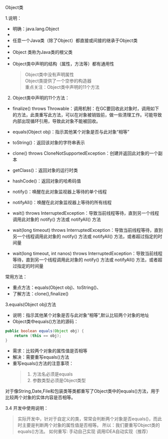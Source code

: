 Object类

1.说明：

* 明确：java.lang.Object
*
* 任意一个Java类（除了Object）都直接或间接的继承于Object类
*
* Object 类称为Java类的根父类
*
* Object类中声明的结构（属性，方法等）都有通用性
  > Object类中没有声明属性<br>
  >Object类提供了一个空参的构造器<br>
  >重点关注：Object类中声明的11个方法<br>

2. Object类中声明的11个方法：

* finalize() throws Throwable：调用机制：在GC要回收此对象时，调用如下的方法，此类重写此方法，可以在对象被销毁前，做一些清理工作。可能导致内部出现循环引用，导致此对象不能被回收。
* equals(Object obj)：指示其他某个对象是否与此对象“相等”
* toString()：返回该对象的字符串表示
* clone() throws CloneNotSupportedException：创建并返回此对象的一个副本

* getClass()：返回对象的运行时类
* hashCode()：返回对象的哈希码值
* notify()：唤醒在此对象监视器上等待的单个线程
* notifyAll()：唤醒在此对象监视器上等待的所有线程
* wait() throws InterruptedException：导致当前线程等待，直到另一个线程调用此对象的 notify() 方法或 notifyAll() 方法
* wait(long timeout) throws InterruptedException：导致当前线程等待，直到另一个线程调用此对象的 notify() 方法或 notifyAll()
  方法，或者超过指定的时间量
* wait(long timeout, int nanos) throws InterruptedException：导致当前线程等待，直到另一个线程调用此对象的 notify() 方法或
  notifyAll() 方法，或者超过指定的时间量

常用方法：
* 重点方法：equals(Object obj)、toString()、
* 了解方法：clone(),finalize()

3.equals(Object obj)方法
* 说明：指示其他某个对象是否与此对象“相等”,默认比较两个对象的地址
* Object类中equals()方法的源码：
```java
public boolean equals(Object obj) {
    return (this == obj);
}
```
* 需求：比较两个对象的属性值是否相等
* 解决：需要重写equals()方法
* 重写equals()方法的注意事项：
  > 1. 方法名必须是equals
  > 2. 参数类型必须是Object类型

对于像String,Date,File和包装类等类都重写了Object类中的equals()方法，用于比较两个对象的实体内容是否相等。

3.4 开发中使用说明：
> 实际开发中，针对于自定义的类，常常会判断两个对象是否equals()，而此时主要是判断两个对象的属性值是否相等。
所以：我们要重写Object类的equals()方法。
> 如何重写:
> 手动自己实现
> 调用IDEA自动实现（推荐）